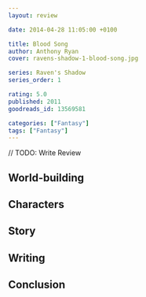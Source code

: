 ```yaml
---
layout: review

date: 2014-04-28 11:05:00 +0100

title: Blood Song
author: Anthony Ryan
cover: ravens-shadow-1-blood-song.jpg

series: Raven's Shadow
series_order: 1

rating: 5.0
published: 2011
goodreads_id: 13569581

categories: ["Fantasy"]
tags: ["Fantasy"]
---
```


// TODO: Write Review

<!--more-->

## World-building

## Characters

## Story

## Writing

## Conclusion
